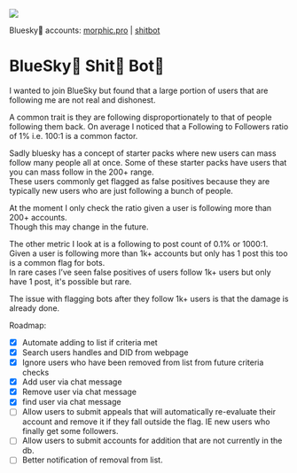 ![](https://shitbot.morphic.pro/images/bot.webp?vsn=d)

Bluesky🦋 accounts: [morphic.pro](https://bsky.app/profile/morphic.pro) | [shitbot](https://bsky.app/profile/bs-shitbot.bsky.social)
# BlueSky🦋 Shit💩 Bot🤖

I wanted to join BlueSky but found that a large portion of users that are following me are not real and dishonest.

A common trait is they are following disproportionately to that of people following them back. On average I noticed that a Following to Followers ratio of 1% i.e. 100:1 is a common factor. 

Sadly bluesky has a concept of starter packs where new users can mass follow many people all at once. Some of these starter packs have users that you can mass follow in the 200+ range.   
These users commonly get flagged as false positives because they are typically new users who are just following a bunch of people.   

At the moment I only check the ratio given a user is following more than 200+ accounts.    
Though this may change in the future. 

The other metric I look at is a following to post count of 0.1% or 1000:1.
Given a user is following more than 1k+ accounts but only has 1 post this too is a common flag for bots.   
In rare cases I’ve seen false positives of users follow 1k+ users but only have 1 post, it's possible but rare.    

The issue with flagging bots after they follow 1k+ users is that the damage is already done.

Roadmap:
- [x] Automate adding to list if criteria met 
- [x] Search users handles and DID from webpage
- [x] Ignore users who have been removed from list from future criteria checks
- [x] Add user via chat message
- [x] Remove user via chat message
- [x] find user via chat message
- [ ] Allow users to submit appeals that will automatically re-evaluate their account and remove it if they fall outside the flag.  IE new users who finally get some followers.   
- [ ] Allow users to submit accounts for addition that are not currently in the db.    
- [ ] Better notification of removal from list.   
